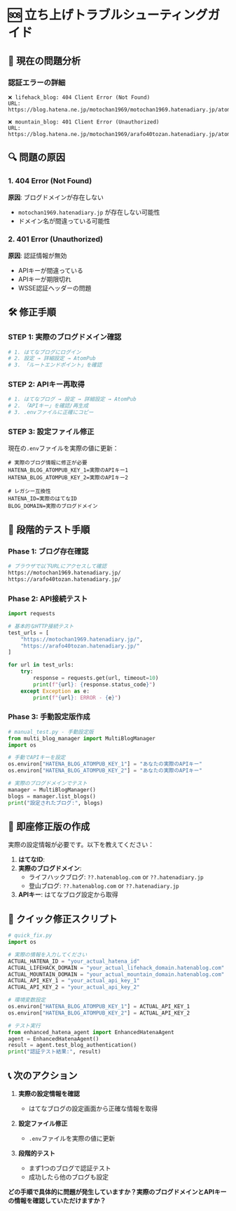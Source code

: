 # 🆘 立ち上げトラブルシューティングガイド

## 🚨 現在の問題分析

### 認証エラーの詳細
```
❌ lifehack_blog: 404 Client Error (Not Found)
URL: https://blog.hatena.ne.jp/motochan1969/motochan1969.hatenadiary.jp/atom

❌ mountain_blog: 401 Client Error (Unauthorized)  
URL: https://blog.hatena.ne.jp/motochan1969/arafo40tozan.hatenadiary.jp/atom
```

## 🔍 問題の原因

### 1. 404 Error (Not Found)
**原因**: ブログドメインが存在しない
- `motochan1969.hatenadiary.jp` が存在しない可能性
- ドメイン名が間違っている可能性

### 2. 401 Error (Unauthorized)
**原因**: 認証情報が無効
- APIキーが間違っている
- APIキーが期限切れ
- WSSE認証ヘッダーの問題

## 🛠️ 修正手順

### STEP 1: 実際のブログドメイン確認
```bash
# 1. はてなブログにログイン
# 2. 設定 → 詳細設定 → AtomPub
# 3. 「ルートエンドポイント」を確認
```

### STEP 2: APIキー再取得
```bash
# 1. はてなブログ → 設定 → 詳細設定 → AtomPub
# 2. 「APIキー」を確認/再生成
# 3. .envファイルに正確にコピー
```

### STEP 3: 設定ファイル修正
現在の`.env`ファイルを実際の値に更新：

```env
# 実際のブログ情報に修正が必要
HATENA_BLOG_ATOMPUB_KEY_1=実際のAPIキー1
HATENA_BLOG_ATOMPUB_KEY_2=実際のAPIキー2

# レガシー互換性
HATENA_ID=実際のはてなID
BLOG_DOMAIN=実際のブログドメイン
```

## 🧪 段階的テスト手順

### Phase 1: ブログ存在確認
```bash
# ブラウザで以下URLにアクセスして確認
https://motochan1969.hatenadiary.jp/
https://arafo40tozan.hatenadiary.jp/
```

### Phase 2: API接続テスト
```python
import requests

# 基本的なHTTP接続テスト
test_urls = [
    "https://motochan1969.hatenadiary.jp/",
    "https://arafo40tozan.hatenadiary.jp/"
]

for url in test_urls:
    try:
        response = requests.get(url, timeout=10)
        print(f"{url}: {response.status_code}")
    except Exception as e:
        print(f"{url}: ERROR - {e}")
```

### Phase 3: 手動設定版作成
```python
# manual_test.py - 手動設定版
from multi_blog_manager import MultiBlogManager
import os

# 手動でAPIキーを設定
os.environ["HATENA_BLOG_ATOMPUB_KEY_1"] = "あなたの実際のAPIキー"
os.environ["HATENA_BLOG_ATOMPUB_KEY_2"] = "あなたの実際のAPIキー"

# 実際のブログドメインでテスト
manager = MultiBlogManager()
blogs = manager.list_blogs()
print("設定されたブログ:", blogs)
```

## 🔧 即座修正版の作成

実際の設定情報が必要です。以下を教えてください：

1. **はてなID**: 
2. **実際のブログドメイン**: 
   - ライフハックブログ: `??.hatenablog.com` or `??.hatenadiary.jp`
   - 登山ブログ: `??.hatenablog.com` or `??.hatenadiary.jp`
3. **APIキー**: はてなブログ設定から取得

## 🚀 クイック修正スクリプト

```python
# quick_fix.py
import os

# 実際の情報を入力してください
ACTUAL_HATENA_ID = "your_actual_hatena_id"
ACTUAL_LIFEHACK_DOMAIN = "your_actual_lifehack_domain.hatenablog.com"
ACTUAL_MOUNTAIN_DOMAIN = "your_actual_mountain_domain.hatenablog.com"
ACTUAL_API_KEY_1 = "your_actual_api_key_1"
ACTUAL_API_KEY_2 = "your_actual_api_key_2"

# 環境変数設定
os.environ["HATENA_BLOG_ATOMPUB_KEY_1"] = ACTUAL_API_KEY_1
os.environ["HATENA_BLOG_ATOMPUB_KEY_2"] = ACTUAL_API_KEY_2

# テスト実行
from enhanced_hatena_agent import EnhancedHatenaAgent
agent = EnhancedHatenaAgent()
result = agent.test_blog_authentication()
print("認証テスト結果:", result)
```

## 📞 次のアクション

1. **実際の設定情報を確認**
   - はてなブログの設定画面から正確な情報を取得
   
2. **設定ファイル修正**
   - `.env`ファイルを実際の値に更新
   
3. **段階的テスト**
   - まず1つのブログで認証テスト
   - 成功したら他のブログも設定

**どの手順で具体的に問題が発生していますか？実際のブログドメインとAPIキーの情報を確認していただけますか？**